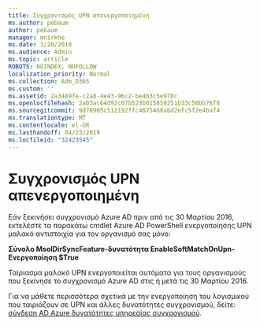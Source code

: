 ```yaml
---
title: Συγχρονισμός UPN απενεργοποιημένη
ms.author: pebaum
author: pebaum
manager: mnirkhe
ms.date: 3/20/2018
ms.audience: Admin
ms.topic: article
ROBOTS: NOINDEX, NOFOLLOW
localization_priority: Normal
ms.collection: Adm_O365
ms.custom: ''
ms.assetid: 2a3489fe-c2a8-4e43-96c2-be4b3c5e978c
ms.openlocfilehash: 2a03ac64d92c07b523b015850251b33c58bb76f8
ms.sourcegitcommit: 9d78905c512192ffc4675468abd2efc5f2e4baf4
ms.translationtype: MT
ms.contentlocale: el-GR
ms.lasthandoff: 04/23/2019
ms.locfileid: "32423545"
---
```

# <a name="upn-sync-disabled"></a>Συγχρονισμός UPN απενεργοποιημένη

Εάν ξεκινήσει συγχρονισμό Azure AD πριν από τις 30 Μαρτίου 2016, εκτελέστε τα παρακάτω cmdlet Azure AD PowerShell ενεργοποίησης UPN μαλακό αντιστοιχία για τον οργανισμό σας μόνο:
  
 **Σύνολο MsolDirSyncFeature-δυνατότητα EnableSoftMatchOnUpn-Ενεργοποίηση $True**
  
Ταίριασμα μαλακό UPN ενεργοποιείται αυτόματα για τους οργανισμούς που ξεκίνησε το συγχρονισμό Azure AD στις ή μετά τις 30 Μαρτίου 2016.
  
Για να μάθετε περισσότερα σχετικά με την ενεργοποίηση του λογισμικού που ταιριάζουν σε UPN και άλλες δυνατότητες συγχρονισμού, δείτε: [σύνδεση AD Azure δυνατότητες υπηρεσίας συγχρονισμού](https://docs.microsoft.com/azure/active-directory/connect/active-directory-aadconnectsyncservice-features).
  

